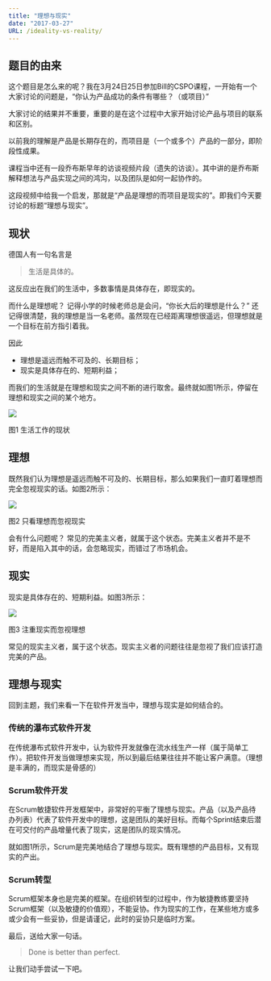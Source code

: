 ```yaml
---
title: "理想与现实"
date: "2017-03-27"
URL: /ideality-vs-reality/
---
```


## 题目的由来

这个题目是怎么来的呢？我在3月24日25日参加Bill的CSPO课程，一开始有一个大家讨论的问题是，“你认为产品成功的条件有哪些？（或项目）”

大家讨论的结果并不重要，重要的是在这个过程中大家开始讨论产品与项目的联系和区别。

以前我的理解是产品是长期存在的，而项目是（一个或多个）产品的一部分，即阶段性成果。

课程当中还有一段乔布斯早年的访谈视频片段（遗失的访谈）。其中讲的是乔布斯解释想法与产品实现之间的鸿沟，以及团队是如何一起协作的。

这段视频中给我一个启发，那就是“产品是理想的而项目是现实的”。即我们今天要讨论的标题“理想与现实”。

## 现状

德国人有一句名言是

> 生活是具体的。

这反应出在我们的生活中，多数事情是具体存在，即现实的。

而什么是理想呢？ 记得小学的时候老师总是会问，“你长大后的理想是什么？” 还记得很清楚，我的理想是当一名老师。虽然现在已经距离理想很遥远，但理想就是一个目标在前方指引着我。

因此

- 理想是遥远而触不可及的、长期目标；
- 现实是具体存在的、短期利益；

而我们的生活就是在理想和现实之间不断的进行取舍。最终就如图1所示，停留在理想和现实之间的某个地方。

![](https://upload-images.jianshu.io/upload_images/1622292-1ec7a9147f31791f.png?imageMogr2/auto-orient/strip%7CimageView2/2/w/1240)

图1 生活工作的现状

## 理想

既然我们认为理想是遥远而触不可及的、长期目标，那么如果我们一直盯着理想而完全忽视现实的话。如图2所示：

![](https://upload-images.jianshu.io/upload_images/1622292-fc00334cc9b3edf0.png?imageMogr2/auto-orient/strip%7CimageView2/2/w/1240)

图2 只看理想而忽视现实

会有什么问题呢？ 常见的完美主义者，就属于这个状态。完美主义者并不是不好，而是陷入其中的话，会忽略现实，而错过了市场机会。

## 现实

现实是具体存在的、短期利益。如图3所示：

![](https://upload-images.jianshu.io/upload_images/1622292-25dd11418afb78b9.png?imageMogr2/auto-orient/strip%7CimageView2/2/w/1240)

图3 注重现实而忽视理想

常见的现实主义者，属于这个状态。现实主义者的问题往往是忽视了我们应该打造完美的产品。

## 理想与现实

回到主题，我们来看一下在软件开发当中，理想与现实是如何结合的。

### 传统的瀑布式软件开发

在传统瀑布式软件开发中，认为软件开发就像在流水线生产一样（属于简单工作）。把软件开发当做理想来实现，所以到最后结果往往并不能让客户满意。（理想是丰满的，而现实是骨感的）

### Scrum软件开发

在Scrum敏捷软件开发框架中，非常好的平衡了理想与现实。产品（以及产品待办列表）代表了软件开发中的理想，这是团队的美好目标。而每个Sprint结束后潜在可交付的产品增量代表了现实，这是团队的现实情况。

就如图1所示，Scrum是完美地结合了理想与现实。既有理想的产品目标，又有现实的产出。

### Scrum转型

Scrum框架本身也是完美的框架。在组织转型的过程中，作为敏捷教练要坚持Scrum框架（以及敏捷的价值观），不能妥协。作为现实的工作，在某些地方或多或少会有一些妥协，但是请谨记，此时的妥协只是临时方案。

最后，送给大家一句话。

> Done is better than perfect.

让我们动手尝试一下吧。
